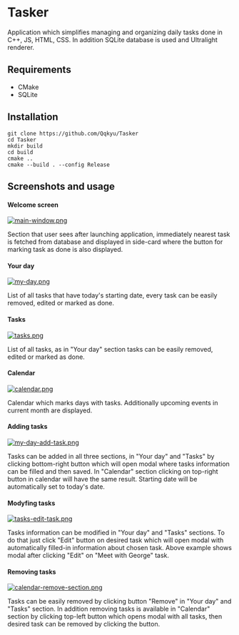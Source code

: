 # Tasker

Application which simplifies managing and organizing daily tasks done in C++, JS, HTML, CSS. In addition SQLite database is used and Ultralight renderer.

## Requirements

- CMake
- SQLite

## Installation

```
git clone https://github.com/Qqkyu/Tasker
cd Tasker
mkdir build
cd build
cmake ..
cmake --build . --config Release
```

## Screenshots and usage

#### Welcome screen

[![main-window.png](https://i.postimg.cc/rpnHhSfs/main-window.png)](https://postimg.cc/PLDKJ8sn)

Section that user sees after launching application, immediately nearest task is fetched from database and displayed in side-card where the button for marking task as done is also displayed.

#### Your day

[![my-day.png](https://i.postimg.cc/NjVJmgF2/my-day.png)](https://postimg.cc/RW7Lzxcv)

List of all tasks that have today's starting date, every task can be easily removed, edited or marked as done.

#### Tasks 

[![tasks.png](https://i.postimg.cc/nLDd169R/tasks.png)](https://postimg.cc/WDs6NYng)

List of all tasks, as in "Your day" section tasks can be easily removed, edited or marked as done.

#### Calendar

[![calendar.png](https://i.postimg.cc/VN8ZLzNq/calendar.png)](https://postimg.cc/qN1x1Vyq)

Calendar which marks days with tasks. Additionally upcoming events in current month are displayed.

#### Adding tasks

[![my-day-add-task.png](https://i.postimg.cc/ZRXMmJth/my-day-add-task.png)](https://postimg.cc/bDHTHcw6)

Tasks can be added in all three sections, in "Your day" and "Tasks" by clicking bottom-right button which will open modal where tasks information can be filled and then saved. In "Calendar" section clicking on top-right button in calendar will have the same result. Starting date will be automatically set to today's date.

#### Modyfing tasks

[![tasks-edit-task.png](https://i.postimg.cc/qMV5ZBxs/tasks-edit-task.png)](https://postimg.cc/bdggZhMr)

Tasks information can be modified in "Your day" and "Tasks" sections. To do that just click "Edit" button on desired task which will open modal with automatically filled-in information about chosen task. Above example shows modal after clicking "Edit" on "Meet with George" task.

#### Removing tasks

[![calendar-remove-section.png](https://i.postimg.cc/G2456HfQ/calendar-remove-section.png)](https://postimg.cc/CBV7qLSB)

Tasks can be easily removed by clicking button "Remove" in "Your day" and "Tasks" section. In addition removing tasks is available in "Calendar" section by clicking top-left button which opens modal with all tasks, then desired task can be removed by clicking the button.


